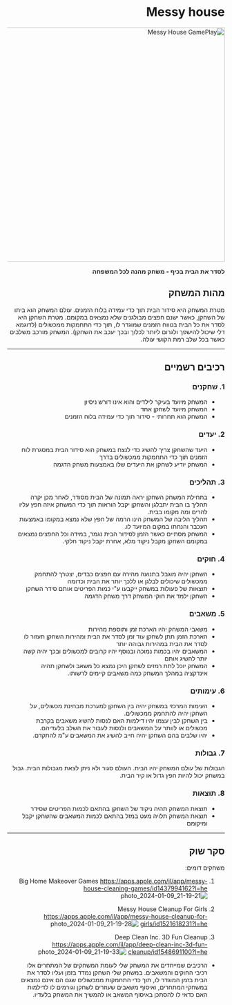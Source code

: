 <div dir='rtl' lang='he'>

# Messy house 

<img width="543" alt="Messy House GamePlay" src="https://github.com/alon-game/Messy-House/assets/73320761/0df66402-1d4f-4ee1-a6eb-0f77b4c3b854">

**לסדר את הבית בכיף - משחק מהנה לכל המשפחה**

## מהות המשחק

מטרת המשחק היא סידור הבית תוך כדי עמידה בלוח הזמנים. עולם המשחק הוא ביתו של השחקן, כאשר ישנם חפצים מבולגנים שלא נמצאים במקומם. מטרת השחקן היא לסדר את כל הבית בטווח הזמנים שמוגדר לו, תוך כדי התחמקות ממכשולים (לדוגמא דלי שיכול להישפך ולגרום ליותר לכלוך ובכך יעכב את השחקן). המשחק מורכב משלבים כאשר בכל שלב רמת הקושי עולה.

---


## רכיבים רשמיים

### 1. שחקנים

* המשחק מיועד בעיקר לילדים והוא אינו דורש ניסיון
* המשחק מיועד לשחקן אחד
* המשחק הוא תחרותי - סידור תוך כדי עמידה בלוח הזמנים

### 2. יעדים

* היעד שהשחקן צריך להשיג כדי לנצח במשחק הוא סידור הבית במסגרת לוח הזמנים תוך כדי התחמקות ממכשולים בדרך
* המשחק יודיע לשחקן את היעדים שלו באמצעות משחק הדגמה


### 3. תהליכים


* בתחילת המשחק השחקן יראה תמונה של הבית מסודר, לאחר מכן יקרה תהליך בו הבית יתבלגן והשחקן יקבל הוראות תוך כדי המשחק איזה חפץ עליו להרים ומה מקומו בבית.
* תהליך הליבה של המשחק הינו הרמה של חפץ שלא נמצא במקומו באמצעות העכבר והנחתו במקום המיועד לו.
* המשחק מסתיים כאשר הזמן לסידור הבית נגמר, במידה וכל החפצים נמצאים במקומם השחקן מקבל ניקוד מלא, אחרת יקבל ניקוד חלקי.

### 4. חוקים

* השחקן יהיה מוגבל בתנועה מהירה עם חפצים כבדים, יצטרך להתחמק ממכשולים שיכולים לבלגן או ללכך יותר את הבית וכדומה
* תוצאות של פעולות במשחק ייקבעו ע"י כמות הפריטים אותם סידר השחקן
* השחקן ילמד את חוקי המשחק דרך משחק הדגמה


### 5. משאבים

* משאבי המשחק יהיו הארכת זמן ותוספת מהירות
* הארכת הזמן תתן לשחקן עוד זמן לסדר את הבית ומהירות השחקן תעזור לו לסדר את הבית במהירות גבוהה יותר
* המשאבים יהיו בכמות נמוכה ובנוסף יהיו קרובים למכשולים ובכך יהיה קשה יותר להשיג אותם
* המשחק יוכל לתת רמזים לשחקן היכן נמצא כל משאב ולשחקן תהיה אינדקציה במהלך המשחק כמה משאבים קיימים לרשותו.

### 6. עימותים

* העימות המרכזי במשחק יהיה בין השחקן למערכת מבחינת מכשולים, על השחקן יהיה להתחמק ממכשולים.
* בין השחקן לבין עצמו יהיו דילמות האם לנסות להשיג משאבים בקרבת מכשולים או לוותר על המשאבים ולנסות לעבור את השלב בלעדיהם.
* יהיו שלבים בהם השחקן יהיה חייב להשיג את המשאבים ע"מ להתקדם.

### 7. גבולות

הגבולות של עולם המשחק יהיו הבית. העולם סגור ולא ניתן לצאת מגבולות הבית.
גבול במשחק יכול להיות חפץ גדול או קיר הבית.

### 8. תוצאות

* תוצאת המשחק תהיה ניקוד של השחקן בהתאם לכמות הפריטים שסידר
* תוצאת המשחק תלויה מעט במזל בהתאם לכמות המשאבים שהשחקן יקבל ומיקומם


---
## סקר שוק

משחקים דומים: 
1. Big Home Makeover Games
 https://apps.apple.com/il/app/messy-house-cleaning-games/id1437994162?l=he
![photo_2024-01-09_21-19-21](https://github.com/alon-game/Messy-house/assets/73320761/0ab37be0-7585-4cbb-821a-2306392f39fa)

3. Messy House Cleanup For Girls
https://apps.apple.com/il/app/messy-house-cleanup-for-girls/id1521618231?l=he
![photo_2024-01-09_21-19-28](https://github.com/alon-game/Messy-house/assets/73320761/415c3e88-12ec-44c2-bed1-1ac3e430586c)

5. Deep Clean Inc. 3D Fun Cleanup
https://apps.apple.com/il/app/deep-clean-inc-3d-fun-cleanup/id1548691100?l=he
![photo_2024-01-09_21-19-33](https://github.com/alon-game/Messy-house/assets/73320761/b855d0a8-3983-4350-a81a-8d9f19fbd791)

* הרכיבים שמייחדים את המשחק שלי לעומת המשחקים של המתחרים אלו רכיבי החוקים והמשאבים. במשחק שלי השחקן נמדד בזמן ועליו לסדר את הבית בזמן המוגדר לו, תוך כדי התחמקות ממכשולים שגם הם אינם נמצאים במשחקי המתחרים, ואיסוף משאבים שעוזרים לשחקן וגורמים לו לדילמות האם כדאי לו להסתכן באיסוף המשאב או להמשיך את המשחק בלעדיו.

</div>
